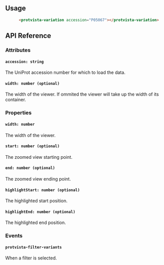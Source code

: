 ## Usage
```html
      <protvista-variation accession="P05067"></protvista-variation>
```

## API Reference
### Attributes
#### `accession: string`
The UniProt accession number for which to load the data.

#### `width: number (optional)`
The width of the viewer. If ommited the viewer will take up the width of its container.

### Properties

#### `width: number`
The width of the viewer.

#### `start: number (optional)`
The zoomed view starting point.

#### `end: number (optional)`
The zoomed view ending point.

#### `highlightStart: number (optional)`
The highlighted start position.

#### `highlightEnd: number (optional)`
The highlighted end position.

### Events
#### `protvista-filter-variants`
When a filter is selected.
